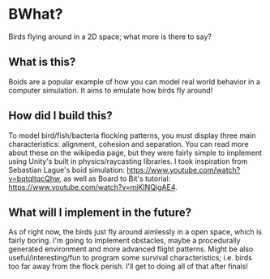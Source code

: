 # BWhat?
Birds flying around in a 2D space; what more is there to say? 

## What is this?
Boids are a popular example of how you can model real world behavior in a computer simulation. It aims to emulate how birds fly around!

## How did I build this?
To model bird/fish/bacteria flocking patterns, you must display three main characteristics: alignment, cohesion and separation. You can read more about these on the wikipedia page, but they were fairly simple to implement using Unity's built in physics/raycasting libraries. I took inspiration from Sebastian Lague's boid simulation: https://www.youtube.com/watch?v=bqtqltqcQhw, as well as Board to Bit's tutorial: https://www.youtube.com/watch?v=mjKINQigAE4. 

## What will I implement in the future? 
As of right now, the birds just fly around aimlessly in a open space, which is fairly boring. I'm going to implement obstacles, maybe a procedurally generated environment and more advanced flight patterns. Might be also useful/interesting/fun to program some survival characteristics; i.e. birds too far away from the flock perish. I'll get to doing all of that after finals! 

